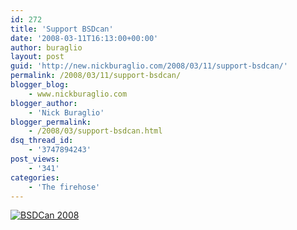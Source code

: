 ```yaml
---
id: 272
title: 'Support BSDcan'
date: '2008-03-11T16:13:00+00:00'
author: buraglio
layout: post
guid: 'http://new.nickburaglio.com/2008/03/11/support-bsdcan/'
permalink: /2008/03/11/support-bsdcan/
blogger_blog:
    - www.nickburaglio.com
blogger_author:
    - 'Nick Buraglio'
blogger_permalink:
    - /2008/03/support-bsdcan.html
dsq_thread_id:
    - '3747894243'
post_views:
    - '341'
categories:
    - 'The firehose'
---
```


[![BSDCan 2008](http://www.bsdcan.org/2008/images/bsdcan-banner.jpg "The BSD Conference")](http://www.bsdcan.org/2008/)
